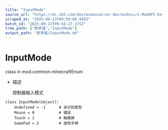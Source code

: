 ```yaml
---
title: "InputMode"
source_url: "https://mc.163.com/dev/mcmanual/mc-dev/mcdocs/1-ModAPI-beta/%E6%9E%9A%E4%B8%BE%E5%80%BC/InputMode.html?catalog=1"
scraped_at: "2025-09-13T09:59:00.959Z"
batch_id: "2025-09-13T09-58-27-375Z"
tree_path: ["枚举值","InputMode"]
output_path: "枚举值/InputMode.md"
---
```


#  InputMode

class in mod.common.minecraftEnum

*   描述
    
    控制器输入模式
    

```
class InputMode(object):
	Undefined = -1		# 未识别类型
	Mouse = 0			# 键鼠
	Touch = 1			# 触摸屏
	GamePad = 2 		# 游戏手柄


```